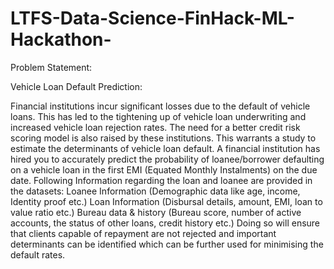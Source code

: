 # LTFS-Data-Science-FinHack-ML-Hackathon-
Problem Statement:


Vehicle Loan Default Prediction:


Financial institutions incur significant losses due to the default of vehicle loans. This has led to the tightening up of vehicle loan underwriting and increased vehicle loan rejection rates. The need for a better credit risk scoring model is also raised by these institutions. This warrants a study to estimate the determinants of vehicle loan default. A financial institution has hired you to accurately predict the probability of loanee/borrower defaulting on a vehicle loan in the first EMI (Equated Monthly Instalments) on the due date. Following Information regarding the loan and loanee are provided in the datasets:  Loanee Information (Demographic data like age, income, Identity proof etc.) Loan Information (Disbursal details, amount, EMI, loan to value ratio etc.) Bureau data &amp; history (Bureau score, number of active accounts, the status of other loans, credit history etc.) Doing so will ensure that clients capable of repayment are not rejected and important determinants can be identified which can be further used for minimising the default rates.
